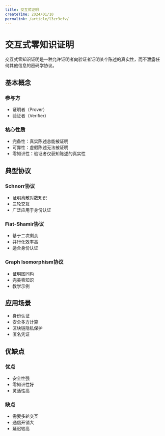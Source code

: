 ```yaml
---
title: 交互式证明
createTime: 2024/01/10
permalink: /article/l3zr3cfv/
---
```


# 交互式零知识证明

交互式零知识证明是一种允许证明者向验证者证明某个陈述的真实性，而不泄露任何其他信息的密码学协议。

## 基本概念

### 参与方
- 证明者（Prover）
- 验证者（Verifier）

### 核心性质
- 完备性：真实陈述总能被证明
- 可靠性：虚假陈述无法被证明
- 零知识性：验证者仅获知陈述的真实性

## 典型协议

### Schnorr协议
- 证明离散对数知识
- 三轮交互
- 广泛应用于身份认证

### Fiat-Shamir协议
- 基于二次剩余
- 并行化效率高
- 适合身份认证

### Graph Isomorphism协议
- 证明图同构
- 完美零知识
- 教学示例

## 应用场景

- 身份认证
- 安全多方计算
- 区块链隐私保护
- 匿名凭证

## 优缺点

### 优点
- 安全性强
- 零知识性好
- 灵活性高

### 缺点
- 需要多轮交互
- 通信开销大
- 延迟较高